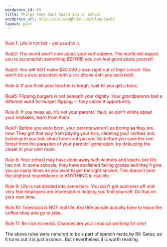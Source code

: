 ```yaml
--- 
wordpress_id: 69
title: Things they dont teach you in school
wordpress_url: http://anilwadghule.com/blog/?p=69
layout: post
---
```

<div><br />     <span style="color:red;">Rule 1: Life is not fair - get used to it.<br /><br />Rule2: The world won't care about your self-esteem. The world will expect you to accomplish something BEFORE you can feel good about yourself.<br /><br />Rule3: You will NOT make $40,000 a year right out of high school. You won't be a vice-president with a car phone until you earn both.<br /><br />Rule 4: If you think your teacher is tough, wait till you get a boss.<br /><br />Rule5: Flipping burgers is not beneath your dignity. Your grandparents had a different word for burger flipping -- they called it opportunity.<br /><br />Rule 6: If you mess up, it's not your parents' fault, so don't whine about your mistakes, learn from them.<br /><br />Rule7: Before you were born, your parents weren't as boring as they are now. They got that way from paying your bills, cleaning your clothes and listening to you talk about how cool you are. So before you save the rain forest from the parasites of your parents' generation, try delousing the closet in your own room.<br /><br />Rule 8: Your school may have done away with winners and losers, but life has not. In some schools, they have abolished failing grades and they'll give you as many times as you want to get the right answer. This doesn't bear the slightest resemblance to ANYTHING in real life.<br /><br />Rule 9: Life is not divided into semesters. You don't get summers off and very few employers are interested in helping you find yourself. Do that on your own time.<br /><br />Rule 10: Television is NOT real life. Real life people actually have to leave the coffee shop and go to jobs.<br /><br />Rule 11: Be nice to nerds. Chances are you'll end up working for one!<br /></span><br />The above rules were rumored to be a part of speech made by Bill Gates, as<br />it turns out it is just a rumor.. But nevertheless it is worth reading.<br /></div>
